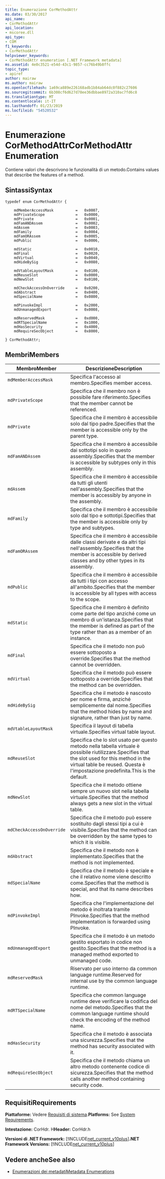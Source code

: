 ```yaml
---
title: Enumerazione CorMethodAttr
ms.date: 03/30/2017
api_name:
- CorMethodAttr
api_location:
- mscoree.dll
api_type:
- COM
f1_keywords:
- CorMethodAttr
helpviewer_keywords:
- CorMethodAttr enumeration [.NET Framework metadata]
ms.assetid: 4e0c3521-e54d-43c1-9857-cc76b49b8ffc
topic_type:
- apiref
author: mairaw
ms.author: mairaw
ms.openlocfilehash: 1a69ca889e226168adb1b84ab64dc0f882c27606
ms.sourcegitcommit: 6b308cf6d627d78ee36dbbae8972a310ac7fd6c8
ms.translationtype: MT
ms.contentlocale: it-IT
ms.lasthandoff: 01/23/2019
ms.locfileid: "54520532"
---
```

# <a name="cormethodattr-enumeration"></a><span data-ttu-id="383b5-102">Enumerazione CorMethodAttr</span><span class="sxs-lookup"><span data-stu-id="383b5-102">CorMethodAttr Enumeration</span></span>
<span data-ttu-id="383b5-103">Contiene valori che descrivono le funzionalità di un metodo.</span><span class="sxs-lookup"><span data-stu-id="383b5-103">Contains values that describe the features of a method.</span></span>  
  
## <a name="syntax"></a><span data-ttu-id="383b5-104">Sintassi</span><span class="sxs-lookup"><span data-stu-id="383b5-104">Syntax</span></span>  
  
```  
typedef enum CorMethodAttr {  
  
    mdMemberAccessMask          =   0x0007,  
    mdPrivateScope              =   0x0000,  
    mdPrivate                   =   0x0001,  
    mdFamANDAssem               =   0x0002,  
    mdAssem                     =   0x0003,  
    mdFamily                    =   0x0004,  
    mdFamORAssem                =   0x0005,  
    mdPublic                    =   0x0006,  
  
    mdStatic                    =   0x0010,  
    mdFinal                     =   0x0020,  
    mdVirtual                   =   0x0040,  
    mdHideBySig                 =   0x0080,  
  
    mdVtableLayoutMask          =   0x0100,  
    mdReuseSlot                 =   0x0000,  
    mdNewSlot                   =   0x0100,  
  
    mdCheckAccessOnOverride     =   0x0200,  
    mdAbstract                  =   0x0400,  
    mdSpecialName               =   0x0800,  
  
    mdPinvokeImpl               =   0x2000,  
    mdUnmanagedExport           =   0x0008,  
  
    mdReservedMask              =   0xd000,  
    mdRTSpecialName             =   0x1000,  
    mdHasSecurity               =   0x4000,  
    mdRequireSecObject          =   0x8000,  
  
} CorMethodAttr;  
```  
  
## <a name="members"></a><span data-ttu-id="383b5-105">Membri</span><span class="sxs-lookup"><span data-stu-id="383b5-105">Members</span></span>  
  
|<span data-ttu-id="383b5-106">Membro</span><span class="sxs-lookup"><span data-stu-id="383b5-106">Member</span></span>|<span data-ttu-id="383b5-107">Descrizione</span><span class="sxs-lookup"><span data-stu-id="383b5-107">Description</span></span>|  
|------------|-----------------|  
|`mdMemberAccessMask`|<span data-ttu-id="383b5-108">Specifica l'accesso al membro.</span><span class="sxs-lookup"><span data-stu-id="383b5-108">Specifies member access.</span></span>|  
|`mdPrivateScope`|<span data-ttu-id="383b5-109">Specifica che il membro non è possibile fare riferimento.</span><span class="sxs-lookup"><span data-stu-id="383b5-109">Specifies that the member cannot be referenced.</span></span>|  
|`mdPrivate`|<span data-ttu-id="383b5-110">Specifica che il membro è accessibile solo dal tipo padre.</span><span class="sxs-lookup"><span data-stu-id="383b5-110">Specifies that the member is accessible only by the parent type.</span></span>|  
|`mdFamANDAssem`|<span data-ttu-id="383b5-111">Specifica che il membro è accessibile dai sottotipi solo in questo assembly.</span><span class="sxs-lookup"><span data-stu-id="383b5-111">Specifies that the member is accessible by subtypes only in this assembly.</span></span>|  
|`mdAssem`|<span data-ttu-id="383b5-112">Specifica che il membro è accessibile da tutti gli utenti nell'assembly.</span><span class="sxs-lookup"><span data-stu-id="383b5-112">Specifies that the member is accessibly by anyone in the assembly.</span></span>|  
|`mdFamily`|<span data-ttu-id="383b5-113">Specifica che il membro è accessibile solo dal tipo e sottotipi.</span><span class="sxs-lookup"><span data-stu-id="383b5-113">Specifies that the member is accessible only by type and subtypes.</span></span>|  
|`mdFamORAssem`|<span data-ttu-id="383b5-114">Specifica che il membro è accessibile dalle classi derivate e da altri tipi nell'assembly.</span><span class="sxs-lookup"><span data-stu-id="383b5-114">Specifies that the member is accessible by derived classes and by other types in its assembly.</span></span>|  
|`mdPublic`|<span data-ttu-id="383b5-115">Specifica che il membro è accessibile da tutti i tipi con accesso all'ambito.</span><span class="sxs-lookup"><span data-stu-id="383b5-115">Specifies that the member is accessible by all types with access to the scope.</span></span>|  
|`mdStatic`|<span data-ttu-id="383b5-116">Specifica che il membro è definito come parte del tipo anziché come un membro di un'istanza.</span><span class="sxs-lookup"><span data-stu-id="383b5-116">Specifies that the member is defined as part of the type rather than as a member of an instance.</span></span>|  
|`mdFinal`|<span data-ttu-id="383b5-117">Specifica che il metodo non può essere sottoposto a override.</span><span class="sxs-lookup"><span data-stu-id="383b5-117">Specifies that the method cannot be overridden.</span></span>|  
|`mdVirtual`|<span data-ttu-id="383b5-118">Specifica che il metodo può essere sottoposto a override.</span><span class="sxs-lookup"><span data-stu-id="383b5-118">Specifies that the method can be overridden.</span></span>|  
|`mdHideBySig`|<span data-ttu-id="383b5-119">Specifica che il metodo è nascosto per nome e firma, anziché semplicemente dal nome.</span><span class="sxs-lookup"><span data-stu-id="383b5-119">Specifies that the method hides by name and signature, rather than just by name.</span></span>|  
|`mdVtableLayoutMask`|<span data-ttu-id="383b5-120">Specifica il layout di tabella virtuale.</span><span class="sxs-lookup"><span data-stu-id="383b5-120">Specifies virtual table layout.</span></span>|  
|`mdReuseSlot`|<span data-ttu-id="383b5-121">Specifica che lo slot usato per questo metodo nella tabella virtuale è possibile riutilizzare.</span><span class="sxs-lookup"><span data-stu-id="383b5-121">Specifies that the slot used for this method in the virtual table be reused.</span></span> <span data-ttu-id="383b5-122">Questa è l'impostazione predefinita.</span><span class="sxs-lookup"><span data-stu-id="383b5-122">This is the default.</span></span>|  
|`mdNewSlot`|<span data-ttu-id="383b5-123">Specifica che il metodo ottiene sempre un nuovo slot nella tabella virtuale.</span><span class="sxs-lookup"><span data-stu-id="383b5-123">Specifies that the method always gets a new slot in the virtual table.</span></span>|  
|`mdCheckAccessOnOverride`|<span data-ttu-id="383b5-124">Specifica che il metodo può essere sostituito dagli stessi tipi a cui è visibile.</span><span class="sxs-lookup"><span data-stu-id="383b5-124">Specifies that the method can be overridden by the same types to which it is visible.</span></span>|  
|`mdAbstract`|<span data-ttu-id="383b5-125">Specifica che il metodo non è implementato.</span><span class="sxs-lookup"><span data-stu-id="383b5-125">Specifies that the method is not implemented.</span></span>|  
|`mdSpecialName`|<span data-ttu-id="383b5-126">Specifica che il metodo è speciale e che il relativo nome viene descritto come.</span><span class="sxs-lookup"><span data-stu-id="383b5-126">Specifies that the method is special, and that its name describes how.</span></span>|  
|`mdPinvokeImpl`|<span data-ttu-id="383b5-127">Specifica che l'implementazione del metodo è inoltrata tramite PInvoke.</span><span class="sxs-lookup"><span data-stu-id="383b5-127">Specifies that the method implementation is forwarded using PInvoke.</span></span>|  
|`mdUnmanagedExport`|<span data-ttu-id="383b5-128">Specifica che il metodo è un metodo gestito esportato in codice non gestito.</span><span class="sxs-lookup"><span data-stu-id="383b5-128">Specifies that the method is a managed method exported to unmanaged code.</span></span>|  
|`mdReservedMask`|<span data-ttu-id="383b5-129">Riservato per uso interno da common language runtime.</span><span class="sxs-lookup"><span data-stu-id="383b5-129">Reserved for internal use by the common language runtime.</span></span>|  
|`mdRTSpecialName`|<span data-ttu-id="383b5-130">Specifica che common language runtime deve verificare la codifica del nome del metodo.</span><span class="sxs-lookup"><span data-stu-id="383b5-130">Specifies that the common language runtime should check the encoding of the method name.</span></span>|  
|`mdHasSecurity`|<span data-ttu-id="383b5-131">Specifica che il metodo è associata una sicurezza.</span><span class="sxs-lookup"><span data-stu-id="383b5-131">Specifies that the method has security associated with it.</span></span>|  
|`mdRequireSecObject`|<span data-ttu-id="383b5-132">Specifica che il metodo chiama un altro metodo contenente codice di sicurezza.</span><span class="sxs-lookup"><span data-stu-id="383b5-132">Specifies that the method calls another method containing security code.</span></span>|  
  
## <a name="requirements"></a><span data-ttu-id="383b5-133">Requisiti</span><span class="sxs-lookup"><span data-stu-id="383b5-133">Requirements</span></span>  
 <span data-ttu-id="383b5-134">**Piattaforme:** Vedere [Requisiti di sistema](../../../../docs/framework/get-started/system-requirements.md).</span><span class="sxs-lookup"><span data-stu-id="383b5-134">**Platforms:** See [System Requirements](../../../../docs/framework/get-started/system-requirements.md).</span></span>  
  
 <span data-ttu-id="383b5-135">**Intestazione:** CorHdr. H</span><span class="sxs-lookup"><span data-stu-id="383b5-135">**Header:** CorHdr.h</span></span>  
  
 <span data-ttu-id="383b5-136">**Versioni di .NET Framework:** [!INCLUDE[net_current_v10plus](../../../../includes/net-current-v10plus-md.md)]</span><span class="sxs-lookup"><span data-stu-id="383b5-136">**.NET Framework Versions:** [!INCLUDE[net_current_v10plus](../../../../includes/net-current-v10plus-md.md)]</span></span>  
  
## <a name="see-also"></a><span data-ttu-id="383b5-137">Vedere anche</span><span class="sxs-lookup"><span data-stu-id="383b5-137">See also</span></span>
- [<span data-ttu-id="383b5-138">Enumerazioni dei metadati</span><span class="sxs-lookup"><span data-stu-id="383b5-138">Metadata Enumerations</span></span>](../../../../docs/framework/unmanaged-api/metadata/metadata-enumerations.md)

